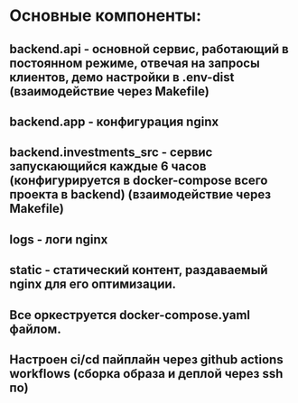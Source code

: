 # Основные компоненты:
## backend.api - основной сервис, работающий в постоянном режиме, отвечая на запросы клиентов, демо настройки в .env-dist (взаимодействие через Makefile)
## backend.app - конфигурация nginx
## backend.investments_src - сервис запускающийся каждые 6 часов (конфигурируется в docker-compose всего проекта в backend) (взаимодействие через Makefile)
## logs - логи nginx
## static - статический контент, раздаваемый nginx для его оптимизации.
## Все оркеструется docker-compose.yaml файлом.
## Настроен ci/cd пайплайн через github actions workflows (сборка образа и деплой через ssh по)
